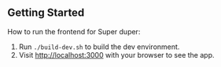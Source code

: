 ## Getting Started

How to run the frontend for Super duper:

1. Run `./build-dev.sh` to build the dev environment.
2. Visit [http://localhost:3000](http://localhost:3000) with your browser to see the app.
